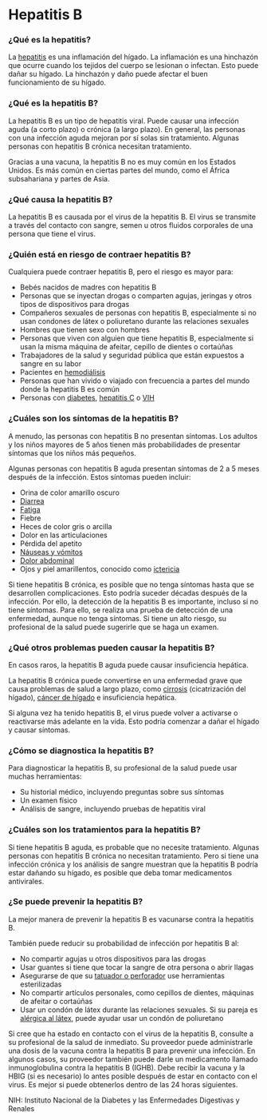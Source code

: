 Hepatitis B
===========


### ¿Qué es la hepatitis?


La [hepatitis](https://medlineplus.gov/spanish/hepatitis.html) es una inflamación del hígado. La inflamación es una hinchazón que ocurre cuando los tejidos del cuerpo se lesionan o infectan. Esto puede dañar su hígado. La hinchazón y daño puede afectar el buen funcionamiento de su hígado.


### ¿Qué es la hepatitis B?


La hepatitis B es un tipo de hepatitis viral. Puede causar una infección aguda (a corto plazo) o crónica (a largo plazo). En general, las personas con una infección aguda mejoran por sí solas sin tratamiento. Algunas personas con hepatitis B crónica necesitan tratamiento.


Gracias a una vacuna, la hepatitis B no es muy común en los Estados Unidos. Es más común en ciertas partes del mundo, como el África subsahariana y partes de Asia.


### ¿Qué causa la hepatitis B?


La hepatitis B es causada por el virus de la hepatitis B. El virus se transmite a través del contacto con sangre, semen u otros fluidos corporales de una persona que tiene el virus.


### ¿Quién está en riesgo de contraer hepatitis B?


Cualquiera puede contraer hepatitis B, pero el riesgo es mayor para:


* Bebés nacidos de madres con hepatitis B
* Personas que se inyectan drogas o comparten agujas, jeringas y otros tipos de dispositivos para drogas
* Compañeros sexuales de personas con hepatitis B, especialmente si no usan condones de látex o poliuretano durante las relaciones sexuales
* Hombres que tienen sexo con hombres
* Personas que viven con alguien que tiene hepatitis B, especialmente si usan la misma máquina de afeitar, cepillo de dientes o cortaúñas
* Trabajadores de la salud y seguridad pública que están expuestos a sangre en su labor
* Pacientes en [hemodiálisis](https://medlineplus.gov/spanish/dialysis.html)
* Personas que han vivido o viajado con frecuencia a partes del mundo donde la hepatitis B es común
* Personas con [diabetes](https://medlineplus.gov/spanish/diabetes.html), [hepatitis C](https://medlineplus.gov/spanish/hepatitisc.html) o [VIH](https://medlineplus.gov/spanish/hiv.html)


### ¿Cuáles son los síntomas de la hepatitis B?


A menudo, las personas con hepatitis B no presentan síntomas. Los adultos y los niños mayores de 5 años tienen más probabilidades de presentar síntomas que los niños más pequeños.


Algunas personas con hepatitis B aguda presentan síntomas de 2 a 5 meses después de la infección. Estos síntomas pueden incluir:


* Orina de color amarillo oscuro
* [Diarrea](https://medlineplus.gov/spanish/diarrhea.html)
* [Fatiga](https://medlineplus.gov/spanish/fatigue.html)
* Fiebre
* Heces de color gris o arcilla
* Dolor en las articulaciones
* Pérdida del apetito
* [Náuseas y vómitos](https://medlineplus.gov/spanish/nauseaandvomiting.html)
* [Dolor abdominal](https://medlineplus.gov/spanish/abdominalpain.html)
* Ojos y piel amarillentos, conocido como [ictericia](https://medlineplus.gov/spanish/jaundice.html)


Si tiene hepatitis B crónica, es posible que no tenga síntomas hasta que se desarrollen complicaciones. Esto podría suceder décadas después de la infección. Por ello, la detección de la hepatitis B es importante, incluso si no tiene síntomas. Para ello, se realiza una prueba de detección de una enfermedad, aunque no tenga síntomas. Si tiene un alto riesgo, su profesional de la salud puede sugerirle que se haga un examen.


### ¿Qué otros problemas pueden causar la hepatitis B?


En casos raros, la hepatitis B aguda puede causar insuficiencia hepática.


La hepatitis B crónica puede convertirse en una enfermedad grave que causa problemas de salud a largo plazo, como [cirrosis](https://medlineplus.gov/spanish/cirrhosis.html)  (cicatrización del hígado), [cáncer de hígado](https://medlineplus.gov/spanish/livercancer.html) e insuficiencia hepática.


Si alguna vez ha tenido hepatitis B, el virus puede volver a activarse o reactivarse más adelante en la vida. Esto podría comenzar a dañar el hígado y causar síntomas.


### ¿Cómo se diagnostica la hepatitis B?


Para diagnosticar la hepatitis B, su profesional de la salud puede usar muchas herramientas:


* Su historial médico, incluyendo preguntas sobre sus síntomas
* Un examen físico
* Análisis de sangre, incluyendo pruebas de hepatitis viral


### ¿Cuáles son los tratamientos para la hepatitis B?


Si tiene hepatitis B aguda, es probable que no necesite tratamiento. Algunas personas con hepatitis B crónica no necesitan tratamiento. Pero si tiene una infección crónica y los análisis de sangre muestran que la hepatitis B podría estar dañando su hígado, es posible que deba tomar medicamentos antivirales.


### ¿Se puede prevenir la hepatitis B?


La mejor manera de prevenir la hepatitis B es vacunarse contra la hepatitis B.


También puede reducir su probabilidad de infección por hepatitis B al:


* No compartir agujas u otros dispositivos para las drogas
* Usar guantes si tiene que tocar la sangre de otra persona o abrir llagas
* Asegurarse de que su [tatuador o perforador](https://medlineplus.gov/spanish/piercingandtattoos.html) use herramientas esterilizadas
* No compartir artículos personales, como cepillos de dientes, máquinas de afeitar o cortaúñas
* Usar un condón de látex durante las relaciones sexuales. Si su pareja es [alérgica al látex](https://medlineplus.gov/spanish/latexallergy.html), puede ayudar usar un condón de poliuretano


Si cree que ha estado en contacto con el virus de la hepatitis B, consulte a su profesional de la salud de inmediato. Su proveedor puede administrarle una dosis de la vacuna contra la hepatitis B para prevenir una infección. En algunos casos, su proveedor también puede darle un medicamento llamado inmunoglobulina contra la hepatitis B (IGHB). Debe recibir la vacuna y la HBIG (si es necesario) lo antes posible después de estar en contacto con el virus. Es mejor si puede obtenerlos dentro de las 24 horas siguientes.


NIH: Instituto Nacional de la Diabetes y las Enfermedades Digestivas y Renales 

